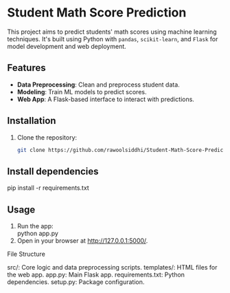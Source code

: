 # Student Math Score Prediction

This project aims to predict students' math scores using machine learning techniques. It's built using Python with `pandas`, `scikit-learn`, and `Flask` for model development and web deployment.

## Features
- **Data Preprocessing**: Clean and preprocess student data.
- **Modeling**: Train ML models to predict scores.
- **Web App**: A Flask-based interface to interact with predictions.

## Installation
1. Clone the repository:
   ```bash
   git clone https://github.com/rawoolsiddhi/Student-Math-Score-Prediction.git

## Install dependencies

pip install -r requirements.txt

## Usage
1. Run the app:   
python app.py
2. Open in your browser at http://127.0.0.1:5000/.

File Structure

src/: Core logic and data preprocessing scripts.
templates/: HTML files for the web app.
app.py: Main Flask app.
requirements.txt: Python dependencies.
setup.py: Package configuration.
